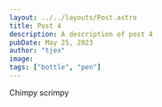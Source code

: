 ```yaml
---
layout: ../../layouts/Post.astro
title: Post 4
description: A description of post 4
pubDate: May 25, 2023
author: "tjex"
image:
tags: ["bottle", "pen"]
---
```


Chimpy scrimpy
